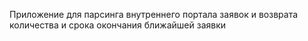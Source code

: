 Приложение для парсинга внутреннего портала заявок и возврата количества и срока окончания ближайшей заявки
